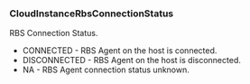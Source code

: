 ### CloudInstanceRbsConnectionStatus
RBS Connection Status.

- CONNECTED - RBS Agent on the host is connected.
- DISCONNECTED - RBS Agent on the host is disconnected.
- NA - RBS Agent connection status unknown.
